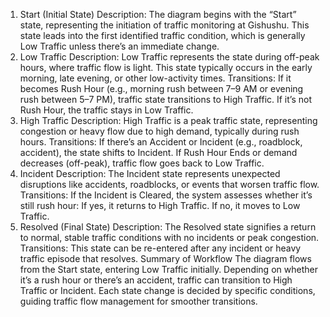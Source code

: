 1. Start (Initial State)
Description: The diagram begins with the “Start” state, representing the initiation of traffic monitoring at Gishushu. This state leads into the first identified traffic condition, which is generally Low Traffic unless there’s an immediate change.
2. Low Traffic
Description: Low Traffic represents the state during off-peak hours, where traffic flow is light. This state typically occurs in the early morning, late evening, or other low-activity times.
Transitions:
If it becomes Rush Hour (e.g., morning rush between 7–9 AM or evening rush between 5–7 PM), traffic state transitions to High Traffic.
If it’s not Rush Hour, the traffic stays in Low Traffic.
3. High Traffic
Description: High Traffic is a peak traffic state, representing congestion or heavy flow due to high demand, typically during rush hours.
Transitions:
If there’s an Accident or Incident (e.g., roadblock, accident), the state shifts to Incident.
If Rush Hour Ends or demand decreases (off-peak), traffic flow goes back to Low Traffic.
4. Incident
Description: The Incident state represents unexpected disruptions like accidents, roadblocks, or events that worsen traffic flow.
Transitions:
If the Incident is Cleared, the system assesses whether it’s still rush hour:
If yes, it returns to High Traffic.
If no, it moves to Low Traffic.
5. Resolved (Final State)
Description: The Resolved state signifies a return to normal, stable traffic conditions with no incidents or peak congestion.
Transitions:
This state can be re-entered after any incident or heavy traffic episode that resolves.
Summary of Workflow
The diagram flows from the Start state, entering Low Traffic initially. Depending on whether it’s a rush hour or there’s an accident, traffic can transition to High Traffic or Incident. Each state change is decided by specific conditions, guiding traffic flow management for smoother transitions.
